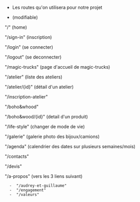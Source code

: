 - Les routes qu'on utilisera pour notre projet 

- (modifiable)



"/" 
(home)

"/sign-in"
(inscription)

"/login"
(se connecter)

"/logout"
(se deconnecter)

"/magic-trucks"
(page d'accueil de magic-trucks)

"/atelier"
(liste des ateliers)

"/atelier/{id}"
(détail d'un atelier)

"/inscription-atelier"



"/boho&whood"

"/boho&wood/{id}"
(detail d'un produit)

"/life-style"
(changer de mode de vie)

"/galerie"
(galerie photo des bijoux/camions)

"/agenda"
(calendrier des dates sur plusieurs semaines/mois)

"/contacts"

"/devis"

"/a-propos"
(vers les 3 liens suivant)

      -  "/audrey-et-guillaume"
      -  "/engagement"
      -  "/valeurs"

